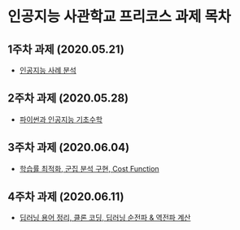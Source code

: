 # 인공지능 사관학교 프리코스 과제 목차

## 1주차 과제 (2020.05.21)
* [인공지능 사례 분석](https://github.com/littlepowerman/littlepowerman/blob/master/littlepowerman.ipynb)

## 2주차 과제 (2020.05.28)
* [파이썬과 인공지능 기초수학](https://nbviewer.jupyter.org/github/littlepowerman/littlepowerman/blob/34ce8d65051c0d527e401bac5d27c181c1f0bea4/2%EC%A3%BC%EC%B0%A8%EA%B3%BC%EC%A0%9C_ipynb.ipynb)

## 3주차 과제 (2020.06.04)
* [학습률 최적화, 군집 분석 구현, Cost Function](https://nbviewer.jupyter.org/github/littlepowerman/littlepowerman/blob/dba1a25fd0073188d59f2294b6bff0312f26132b/3%EC%A3%BC%EC%B0%A8_%EA%B3%BC%EC%A0%9C_.ipynb)

## 4주차 과제 (2020.06.11)
* [딥러닝 용어 정리, 클론 코딩, 딥러닝 순전파 & 역전파 계산](https://nbviewer.jupyter.org/github/littlepowerman/littlepowerman/blob/baa2edaaff1c123ed2cbbfdec88f848c18ac57b4/4%EC%A3%BC%EC%B0%A8_%EA%B3%BC%EC%A0%9C.ipynb)

